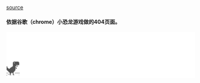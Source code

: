 [source](https://github.com/wayou/t-rex-runner)

#### 依据谷歌（chrome）小恐龙游戏做的404页面。

![](assets/screenshot.gif)
